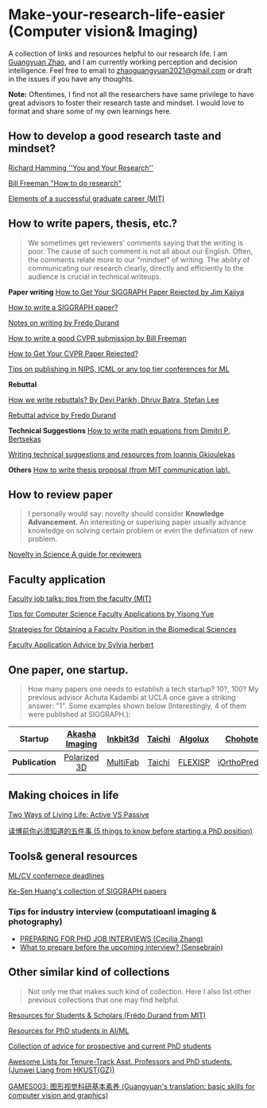 # Make-your-research-life-easier (Computer vision& Imaging)
A collection of links and resources helpful to our research life. I am [Guangyuan Zhao](https://zhaoguangyuan123.github.io/), and I am currently working perception and decision intelligence. Feel free to email to zhaoguangyuan2021@gmail.com or draft in the issues if you have any thoughts.

**Note:** Oftentimes, I find not all the researchers have same privilege to have great advisors to foster their research taste and mindset. I would love to format and share some of my own learnings here.

<!-- 
> How I learn how to do research, I actually seldom have someone to told me. 
> For some notes here, I can even speak up -->

## How to develop a good research taste and mindset?
[Richard Hamming ''You and Your Research''](https://www.cs.virginia.edu/~robins/YouAndYourResearch.html)



[Bill Freeman "How to do research"](https://people.csail.mit.edu/billf/publications/How_To_Do_Research.pdf)

[Elements of a successful graduate career (MIT)](http://people.csail.mit.edu/billf/talks/10minFreeman2013.pdf)

<!-- [Graduate Study Survival Guide](https://cs.uwaterloo.ca/~thachisu/survival.pdf) -->

<!-- [Research Taste Exercises](https://colah.github.io/notes/taste/) -->

<!-- [Taste in research, and the paradox of deciding what not to work on](https://www.theexclusive.org/2014/12/taste-in-research-and-paradox-of.html) -->

<!-- [How to do research](https://www.cs.cmu.edu/~aarti/Class/10601Fall17/reading/HowToDoResearch.pdf) -->

<!-- [SOME THOUGHTS ON WHAT IT TAKES TO PRODUCE A GOOD PH.D. THESIS](https://engineering.purdue.edu/kak/HowToPhD.pdf) -->


## How to write papers, thesis, etc.?
> We sometimes get reviewers' comments saying that the writing is poor. The cause of such comment is not all about our English. Often, the comments relate more to our "mindset" of writing. The ability of communicating our research clearly, directly and efficiently to the audience is crucial in technical writeups.  

**Paper writing**
[How to Get Your SIGGRAPH Paper Rejected by Jim Kajiya](https://www.siggraph.org/sites/default/files/kajiya.pdf)

[How to write a SIGGRAPH paper?](https://www.liyiwei.org/courses/how-siga11/)

[Notes on writing by Fredo Durand](http://people.csail.mit.edu/fredo/PUBLI/writing.pdf)

[How to write a good CVPR submission by Bill Freeman](https://billf.mit.edu/sites/default/files/documents/cvprPapers.pdf)

[How to Get Your CVPR Paper Rejected?](https://personalinterests.lipingyang.org/wp-content/uploads/2019/03/How-to-get-your-CVPR-paper-rejected.pptx.pdf)

[Tips on publishing in NIPS, ICML or any top tier conferences for ML](https://www.reddit.com/r/MachineLearning/comments/3x3urc/tips_on_publishing_in_nips_icml_or_any_top_tier/)
<!-- [How to write good papers](http://mri.beckman.illinois.edu/resources/good_paper.pdf) -->

**Rebuttal**

[How we write rebuttals? By Devi Parikh, Dhruv Batra, Stefan Lee](https://deviparikh.medium.com/how-we-write-rebuttals-dc84742fece1)

[Rebuttal advice by Fredo Durand](http://people.csail.mit.edu/fredo/rebuttal_advice.txt)

**Technical Suggestions**
[How to write math equations from Dimitri P. Bertsekas](http://www.mit.edu/~dimitrib/Ten_Rules.html)

[Writing technical suggestions and resources from Ioannis Gkioulekas](https://github.com/cmu-ci-lab/writing)

**Others**
[How to write thesis proposal (from MIT communication lab).](https://mitcommlab.mit.edu/eecs/commkit/thesis-proposal/)

## How to review paper
> I personally would say: novelty should consider **Knowledge Advancement**. An interesting or superising paper usually advance knowledge on solving certain problem or even the definiation of new problem.

[Novelty in Science A guide for reviewers](https://perceiving-systems.blog/en/news/novelty-in-science)

## Faculty application
[Faculty job talks: tips from the faculty (MIT)](https://www.eecs.mit.edu/career-opportunities-at-eecs/faculty-job-talks-tips-from-the-faculty/)

[Tips for Computer Science Faculty Applications by Yisong Yue](https://yisongyue.medium.com/checklist-of-tips-for-computer-science-faculty-applications-9fd2480649cc)

[Strategies for Obtaining a Faculty Position in the Biomedical Sciences](https://careernavigator.gradeducation.hms.harvard.edu/strategies-obtaining-faculty-position-biomedical-sciences-views-both-sides-job-search)

[Faculty Application Advice by Sylvia herbert](http://sylviaherbert.com/faculty-application-advice)

## One paper, one startup. 
> How many papers one needs to establish a tech startup? 10?, 100? My previous advisor Achuta Kadambi at UCLA once gave a striking answer: "1". 
Some examples shown below (Interestingly, 4 of them were published at SIGGRAPH.):

| Startup | [Akasha Imaging](hhttps://www.akasha.im/)| [Inkbit3d](https://inkbit3d.com/) | [Taichi](https://taichi.graphics/) | [Algolux](https://algolux.com/) |[Chohotech](http://www.chohotech.com/)|
| :---:   | :---: | :---:    |:---:     | :---:   | :---: | 
| **Publication** | [Polarized 3D](https://web.media.mit.edu/~achoo/polar3D/)| [MultiFab](https://dl.acm.org/doi/abs/10.1145/2766962) |[Taichi](https://cupdf.com/document/taichi-a-language-for-high-performance-computation-on-taichi-a-language-for.html) | [FLEXISP](https://research.nvidia.com/publication/flexisp-flexible-camera-image-processing-framework) | [iOrthoPredictor](https://dl.acm.org/doi/abs/10.1145/3414685.3417771)|

## Making choices in life
[Two Ways of Living Life: Active VS Passive](https://blog.madeeasy.in/two-ways-living-life-active-vs-passive)

[读博前你必须知道的五件事 (5 things to know before starting a PhD position)](https://zhuanlan.zhihu.com/p/476454217)

## Tools& general resources
[ML/CV confernece deadlines](https://aideadlin.es/?sub=ML,CV)

<!-- [Markdown Cheatsheet](https://github.com/adam-p/markdown-here/wiki/Markdown-Cheatsheet) -->

<!-- [Wget for google drive files](https://medium.com/@acpanjan/download-google-drive-files-using-wget-3c2c025a8b99)  -->

<!-- [How to Write Beautiful Python Code With PEP 8](https://realpython.com/python-pep8/) -->

[Ke-Sen Huang's collection of SIGGRAPH papers](http://kesen.realtimerendering.com/)
### Tips for industry interview (computatioanl imaging & photography)
- [PREPARING FOR PHD JOB INTERVIEWS (Cecilia Zhang)](https://ceciliavision.github.io/blogs/blog-interview.html#)
- [What to prepare before the upcoming interview? (Sensebrain)](https://docs.google.com/document/d/1YralmXmMufQmWdUAW1t31HEia_yIl-3k4cb58vEXFZc/edit)

## Other similar kind of collections
> Not only me that makes such kind of collection. Here I also list other previous collections that one may find helpful. 

[Resources for Students & Scholars (Frédo Durand from MIT)](http://people.csail.mit.edu/fredo/student.html) 

[Resources for PhD students in AI/ML](https://truyentran.github.io/phd.html)

[Collection of advice for prospective and current PhD students](https://github.com/pliang279/awesome-phd-advice)

[Awesome Lists for Tenure-Track Asst. Professors and PhD students. (Junwei Liang from HKUST(GZ))](https://github.com/JunweiLiang/awesome_lists) 

[GAMES003: 图形视觉科研基本素养 (Guangyuan's translation: basic skills for computer vision and graphics)](https://pengsida.net/games003/)



